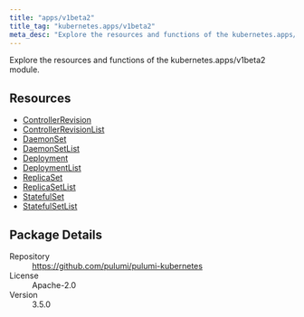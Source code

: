 ```yaml
---
title: "apps/v1beta2"
title_tag: "kubernetes.apps/v1beta2"
meta_desc: "Explore the resources and functions of the kubernetes.apps/v1beta2 module."
---
```


<!-- WARNING: this file was generated by Pulumi Docs Generator. -->
<!-- Do not edit by hand unless you're certain you know what you are doing! -->

Explore the resources and functions of the kubernetes.apps/v1beta2 module.

<h2 id="resources">Resources</h2>
<ul class="api">
    <li><a href="controllerrevision" title="ControllerRevision"><span class="symbol resource"></span>ControllerRevision</a></li>
    <li><a href="controllerrevisionlist" title="ControllerRevisionList"><span class="symbol resource"></span>ControllerRevisionList</a></li>
    <li><a href="daemonset" title="DaemonSet"><span class="symbol resource"></span>DaemonSet</a></li>
    <li><a href="daemonsetlist" title="DaemonSetList"><span class="symbol resource"></span>DaemonSetList</a></li>
    <li><a href="deployment" title="Deployment"><span class="symbol resource"></span>Deployment</a></li>
    <li><a href="deploymentlist" title="DeploymentList"><span class="symbol resource"></span>DeploymentList</a></li>
    <li><a href="replicaset" title="ReplicaSet"><span class="symbol resource"></span>ReplicaSet</a></li>
    <li><a href="replicasetlist" title="ReplicaSetList"><span class="symbol resource"></span>ReplicaSetList</a></li>
    <li><a href="statefulset" title="StatefulSet"><span class="symbol resource"></span>StatefulSet</a></li>
    <li><a href="statefulsetlist" title="StatefulSetList"><span class="symbol resource"></span>StatefulSetList</a></li>
</ul>

<h2 id="package-details">Package Details</h2>
<dl class="package-details">
	<dt>Repository</dt>
	<dd><a href="https://github.com/pulumi/pulumi-kubernetes">https://github.com/pulumi/pulumi-kubernetes</a></dd>
	<dt>License</dt>
	<dd>Apache-2.0</dd>
	<dt>Version</dt>
	<dd>3.5.0</dd>
</dl>

